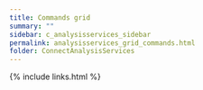 ```yaml
---
title: Commands grid
summary: ""
sidebar: c_analysisservices_sidebar
permalink: analysisservices_grid_commands.html
folder: ConnectAnalysisServices
---
```





{% include links.html %}
